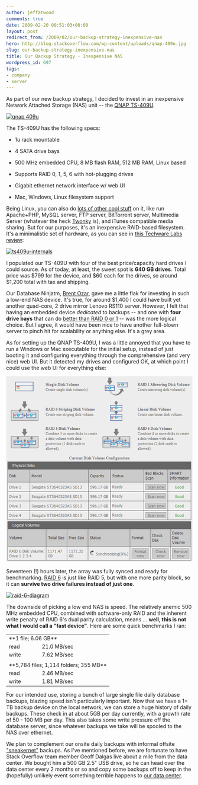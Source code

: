 ```yaml
---
author: jeffatwood
comments: true
date: 2009-02-20 00:51:03+00:00
layout: post
redirect_from: /2009/02/our-backup-strategy-inexpensive-nas
hero: http://blog.stackoverflow.com/wp-content/uploads/qnap-409u.jpg
slug: our-backup-strategy-inexpensive-nas
title: Our Backup Strategy - Inexpensive NAS
wordpress_id: 697
tags:
- company
- server
---
```



As part of our new backup strategy, I decided to invest in an inexpensive Network Attached Storage (NAS) unit -- the [QNAP TS-409U](http://www.qnap.com/pro_detail_feature.asp?p_id=103).



[![qnap 409u](http://blog.stackoverflow.com/wp-content/uploads/qnap-409u.jpg)](http://www.amazon.com/dp/B001AXCJVE/?tag=codinghorror-20)



The TS-409U has the following specs:







  * 1u rack mountable

  * 4 SATA drive bays

  * 500 MHz embedded CPU, 8 MB flash RAM, 512 MB RAM, Linux based

  * Supports RAID 0, 1, 5, 6 with hot-plugging drives

  * Gigabit ethernet network interface w/ web UI

  * Mac, Windows, Linux filesystem support




Being Linux, you can also do [lots of other cool stuff](http://www.qnap.com/pro_features.asp) on it, like run Apache+PHP, MySQL server, FTP server, BitTorrent server, Multimedia Server (whatever the heck [Twonky](http://www.twonkymedia.com/learn.html) is), and iTunes compatible media sharing. But for our purposes, it's an inexpensive RAID-based filesystem. It's a minimalistic set of hardware, as you can see in [this Techware Labs review](http://www.techwarelabs.com/reviews/servers/qnap_ts_409u_turbo_nas/index_2.shtml):



[![ts409u-internals](http://blog.stackoverflow.com/wp-content/uploads/ts409u-internals.jpg)](http://www.techwarelabs.com/reviews/servers/qnap_ts_409u_turbo_nas/index_2.shtml)



I populated our TS-409U with four of the best price/capacity hard drives I could source. As of today, at least, the sweet spot is **640 GB drives**. Total price was $799 for the device, and $60 each for the drives, so around $1,200 total with tax and shipping. 



Our Database Ninjatm, [Brent Ozar](http://www.brentozar.com/), gave me a little flak for investing in such a low-end NAS device. It's true, for around $1,400 I could have built yet another quad-core, 2 drive mirror Lenovo RS110 server. However, I felt that having an embedded device _dedicated_ to backups -- and one with **four drive bays** that can do [better than RAID 0 or 1](http://blog.stackoverflow.com/2009/01/furtheradventures-of-a-raid-noob/) -- was the more logical choice. But I agree, it would have been nice to have another full-blown server to pinch hit for scalability or anything else. It's a grey area.



As for setting up the QNAP TS-409U, I was a little annoyed that you have to run a Windows or Mac executable for the initial setup, instead of just booting it and configuring everything through the comprehensive (and very nice) web UI. But it detected my drives and configured OK, at which point I could use the web UI for everything else: 



![ts409u-sata-config](/images/wordpress/ts409u-sata-config.png)



Seventeen (!) hours later, the array was fully synced and ready for benchmarking. [RAID 6](http://en.wikipedia.org/wiki/Standard_RAID_levels#RAID_6) is just like RAID 5, but with one more parity block, so it can **survive two drive failures instead of just one**.



[![raid-6-diagram](http://blog.stackoverflow.com/wp-content/uploads/raid-6-diagram.png)](http://en.wikipedia.org/wiki/Standard_RAID_levels#RAID_6)



The downside of picking a low end NAS is speed. The relatively anemic 500 MHz embedded CPU, combined with software-only RAID and the inherent write penalty of RAID 6's dual parity calculation, means ... **well, this is not what I would call a "fast device"**. Here are some quick benchmarks I ran:



<table width="400" >
<tr >
<td colspan="2" >**1 file; 6.06 GB**</tr>
<tr >
<td >read
<td >21.0 MB/sec</tr>
<tr >
<td >write
<td >7.62 MB/sec</tr>
<tr >
<td colspan="2" ></tr>
<tr >
<td colspan="2" >**5,784 files; 1,114 folders; 355 MB**</tr>
<tr >
<td >read
<td >2.46 MB/sec</tr>
<tr >
<td >write
<td >1.81 MB/sec</tr>
</table>



For our intended use, storing a bunch of large single file daily database backups, blazing speed isn't particularly important. Now that we have a 1+ TB backup device on the local network, we can store a huge history of daily backups. These check in at about 5GB per day currently, with a growth rate of 50 - 100 MB per day. This also takes some write pressure off the database server, since whatever backups we take will be spooled to the NAS over ethernet.



We plan to complement our onsite daily backups with informal offsite ["sneakernet"](http://en.wikipedia.org/wiki/Sneakernet) backups. As I've mentioned before, we are fortunate to have Stack Overflow team member Geoff Dalgas live about a mile from the data center. We bought him a 500 GB 2.5" USB drive, so he can head over the data center every 2 months or so and copy some backups off to keep in the (hopefully) unlikely event something terrible happens to [our data center](http://blog.stackoverflow.com/2009/02/new-datacenter-migration/).


